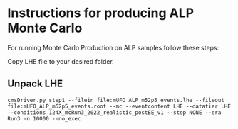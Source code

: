 # Instructions for producing ALP Monte Carlo
For running Monte Carlo Production on ALP samples follow these steps:

Copy LHE file to your desired folder.

## Unpack LHE
```
cmsDriver.py step1 --filein file:mUFO_ALP_m52p5_events.lhe --fileout file:mUFO_ALP_m52p5_events.root --mc --eventcontent LHE --datatier LHE --conditions 124X_mcRun3_2022_realistic_postEE_v1 --step NONE --era Run3 -n 10000 --no_exec
```
